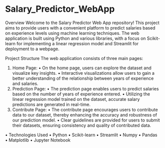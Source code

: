 # Salary_Predictor_WebApp

Overview
Welcome to the Salary Predictor Web App repository! This project aims to provide users with a convenient platform to predict salaries based on experience levels using machine learning techniques. The web application is built using Python and various libraries, with a focus on Scikit-learn for implementing a linear regression model and Streamlit for deployment to a webpage.

Project Structure
The web application consists of three main pages:
1. Home Page:
• On the home page, users can explore the dataset and visualize key insights.
• Interactive visualizations allow users to gain a better understanding of the relationship between years of experience and salaries.
2. Prediction Page:
• The prediction page enables users to predict salaries based on the number of years of experience entered.
• Utilizing the linear regression model trained on the dataset, accurate salary predictions are generated in real-time.
3. Contribute Page:
• The contribute page encourages users to contribute data to our dataset, thereby enhancing the accuracy and robustness of our prediction model.
• Clear guidelines are provided for users to submit their datasets, ensuring consistency and quality of contributed data.

• Technologies Used
• Python
• Scikit-learn
• Streamlit
• Numpy
• Pandas
• Matplotlib
• Jupyter Notebook

